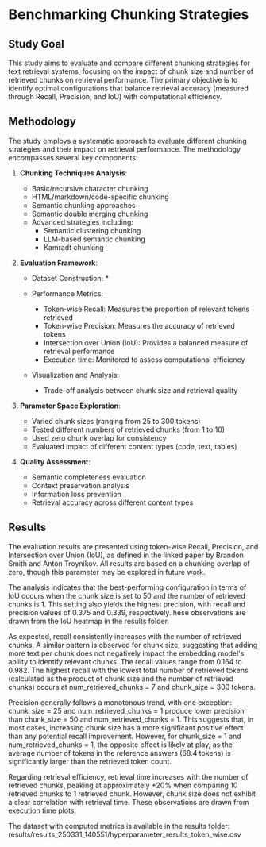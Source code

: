 # Benchmarking Chunking Strategies

## Study Goal

This study aims to evaluate and compare different chunking strategies for text retrieval systems, focusing on the impact of chunk size and number of retrieved chunks on retrieval performance. The primary objective is to identify optimal configurations that balance retrieval accuracy (measured through Recall, Precision, and IoU) with computational efficiency.


## Methodology

The study employs a systematic approach to evaluate different chunking strategies and their impact on retrieval performance. The methodology encompasses several key components:

1. **Chunking Techniques Analysis**:
   - Basic/recursive character chunking
   - HTML/markdown/code-specific chunking
   - Semantic chunking approaches
   - Semantic double merging chunking
   - Advanced strategies including:
     * Semantic clustering chunking
     * LLM-based semantic chunking
     * Kamradt chunking

2. **Evaluation Framework**:
   - Dataset Construction:
     * 
   
   - Performance Metrics:
     * Token-wise Recall: Measures the proportion of relevant tokens retrieved
     * Token-wise Precision: Measures the accuracy of retrieved tokens
     * Intersection over Union (IoU): Provides a balanced measure of retrieval performance
     * Execution time: Monitored to assess computational efficiency
   
   - Visualization and Analysis:
     * Trade-off analysis between chunk size and retrieval quality

3. **Parameter Space Exploration**:
   - Varied chunk sizes (ranging from 25 to 300 tokens)
   - Tested different numbers of retrieved chunks (from 1 to 10)
   - Used zero chunk overlap for consistency
   - Evaluated impact of different content types (code, text, tables)

4. **Quality Assessment**:
   - Semantic completeness evaluation
   - Context preservation analysis
   - Information loss prevention
   - Retrieval accuracy across different content types

## Results

The evaluation results are presented using token-wise Recall, Precision, and Intersection over Union (IoU), as defined in the linked paper by Brandon Smith and Anton Troynikov. All results are based on a chunking overlap of zero, though this parameter may be explored in future work.

The analysis indicates that the best-performing configuration in terms of IoU occurs when the chunk size is set to 50 and the number of retrieved chunks is 1. This setting also yields the highest precision, with recall and precision values of 0.375 and 0.339, respectively. hese observations are drawn from the IoU heatmap in the results folder.

As expected, recall consistently increases with the number of retrieved chunks. A similar pattern is observed for chunk size, suggesting that adding more text per chunk does not negatively impact the embedding model's ability to identify relevant chunks. The recall values range from 0.164 to 0.982. The highest recall with the lowest total number of retrieved tokens (calculated as the product of chunk size and the number of retrieved chunks) occurs at num_retrieved_chunks = 7 and chunk_size = 300 tokens.

Precision generally follows a monotonous trend, with one exception: chunk_size = 25 and num_retrieved_chunks = 1 produce lower precision than chunk_size = 50 and num_retrieved_chunks = 1. This suggests that, in most cases, increasing chunk size has a more significant positive effect than any potential recall improvement. However, for chunk_size = 1 and num_retrieved_chunks = 1, the opposite effect is likely at play, as the average number of tokens in the reference answers (68.4 tokens) is significantly larger than the retrieved token count.

Regarding retrieval efficiency, retrieval time increases with the number of retrieved chunks, peaking at approximately +20% when comparing 10 retrieved chunks to 1 retrieved chunk. However, chunk size does not exhibit a clear correlation with retrieval time. These observations are drawn from execution time plots.

The dataset with computed metrics is available in the results folder:
results/results_250331_140551/hyperparameter_results_token_wise.csv
